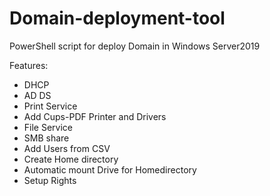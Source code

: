 # Domain-deployment-tool
PowerShell script for deploy Domain in Windows Server2019

Features:

- DHCP
- AD DS
- Print Service
- Add Cups-PDF Printer and Drivers
- File Service
- SMB share
- Add Users from CSV
- Create Home directory
- Automatic mount Drive for Homedirectory
- Setup Rights 